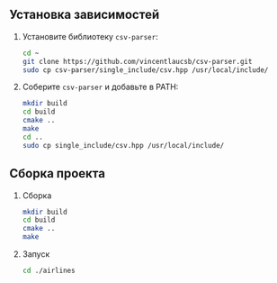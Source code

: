 ## Установка зависимостей

1. Установите библиотеку `csv-parser`:
   ```bash
   cd ~
   git clone https://github.com/vincentlaucsb/csv-parser.git
   sudo cp csv-parser/single_include/csv.hpp /usr/local/include/
   ```

2. Соберите `csv-parser` и добавьте в PATH:
   ```bash
   mkdir build
   cd build
   cmake ..
   make
   cd ..
   sudo cp single_include/csv.hpp /usr/local/include/
   ```

## Сборка проекта
1. Сборка
   ```bash
   mkdir build
   cd build
   cmake ..
   make
   ```
2. Запуск
   ```bash
   cd ./airlines
   ```